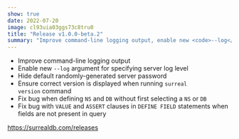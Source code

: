 ```yaml
---
show: true
date: 2022-07-20
image: cl93uia03ggs73c8tru0
title: "Release v1.0.0-beta.2"
summary: "Improve command-line logging output, enable new <code>--log</code> argument for specifying server log level, hide default randomly-generated server password, and more..."
---
```


* Improve command-line logging output
* Enable new <code>--log</code> argument for specifying server log level
* Hide default randomly-generated server password
* Ensure correct version is displayed when running <code>surreal version</code> command
* Fix bug when defining <code>NS</code> and <code>DB</code> without first selecting a <code>NS</code> or <code>DB</code>
* Fix bug with <code>VALUE</code> and <code>ASSERT</code> clauses in <code>DEFINE FIELD</code> statements when fields are not present in query

https://surrealdb.com/releases